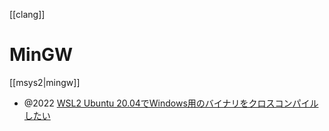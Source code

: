 [[clang]]

# MinGW
[[msys2|mingw]]
- @2022 [WSL2 Ubuntu 20.04でWindows用のバイナリをクロスコンパイルしたい](https://zenn.dev/quasar/scraps/b23f0cd306318f)

